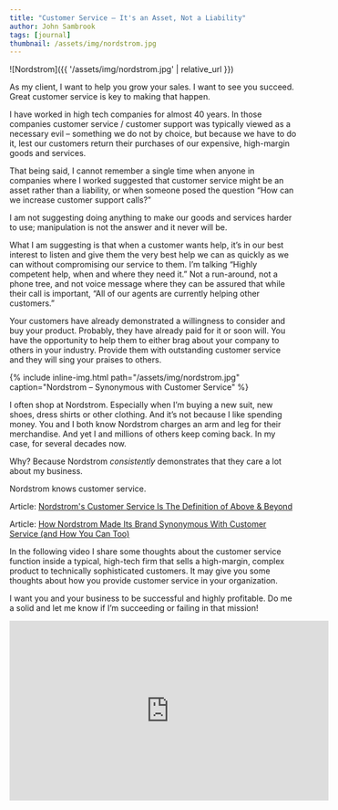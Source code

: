 ```yaml
---
title: "Customer Service – It's an Asset, Not a Liability"
author: John Sambrook
tags: [journal]
thumbnail: /assets/img/nordstrom.jpg
---
```


![Nordstrom]({{ '/assets/img/nordstrom.jpg' | relative_url }})

As my client, I want to help you grow your sales. I want to see you succeed. Great customer service is key to making that happen.

I have worked in high tech companies for almost 40 years. In those companies customer service / customer support was typically viewed as a necessary evil – something we do not by choice, but because we have to do it, lest our customers return their purchases of our expensive, high-margin goods and services.

That being said, I cannot remember a single time when anyone in companies where I worked suggested that customer service might be an asset rather than a liability, or when someone posed the question “How can we increase customer support calls?”

I am not suggesting doing anything to make our goods and services harder to use; manipulation is not the answer and it never will be.

What I am suggesting is that when a customer wants help, it’s in our best interest to listen and give them the very best help we can as quickly as we can without compromising our service to them. I’m talking “Highly competent help, when and where they need it.” Not a run-around, not a phone tree, and not voice message where they can be assured that while their call is important, “All of our agents are currently helping other customers.”

Your customers have already demonstrated a willingness to consider and buy your product. Probably, they have already paid for it or soon will. You have the opportunity to help them to either brag about your company to others in your industry. Provide them with outstanding customer service and they will sing your praises to others.

{% include inline-img.html path="/assets/img/nordstrom.jpg" caption="Nordstrom – Synonymous with Customer Service" %}

I often shop at Nordstrom. Especially when I’m buying a new suit, new shoes, dress shirts or other clothing. And it’s not because I like spending money. You and I both know Nordstrom charges an arm and leg for their merchandise. And yet I and millions of others keep coming back. In my case, for several decades now.

Why? Because Nordstrom *consistently* demonstrates that they care a lot about my business.

Nordstrom knows customer service.

Article: [Nordstrom's Customer Service Is The Definition of Above & Beyond](https://sharpencx.com/blog/nordstrom-customer-service/)

Article: [How Nordstrom Made Its Brand Synonymous With Customer Service (and How You Can Too)](https://www.shopify.com/retail/119531651-how-nordstrom-made-its-brand-synonymous-with-customer-service-and-how-you-can-too)

In the following video I share some thoughts about the customer service function inside a typical, high-tech firm that sells a high-margin, complex product to technically sophisticated customers. It may give you some thoughts about how you provide customer service in your organization.

I want you and your business to be successful and highly profitable. Do me a solid and let me know if I’m succeeding or failing in that mission!

<div class="center">
  <iframe width="560" height="315" src="https://www.youtube.com/embed/VQBiOrBiJ5w" title="YouTube video player" frameborder="0" allow="accelerometer; autoplay; clipboard-write; encrypted-media; gyroscope; picture-in-picture; web-share" allowfullscreen></iframe>
</div>